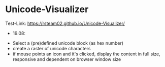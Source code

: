 # Unicode-Visualizer

Test-Link: https://rsteam02.github.io/Unicode-Visualizer/

+ 19.08:
 - Select a (pre)defined unicode block (as hex number)
 - create a raster of unicode characters
 - if mouse points an icon and it's clicked, display the content in full size, responsive and dependent on browser window size